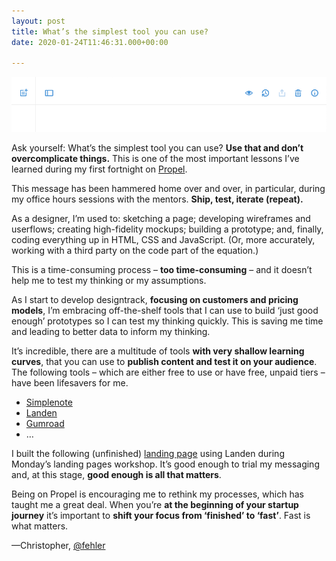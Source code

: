 ```yaml
---
layout: post
title: What’s the simplest tool you can use?
date: 2020-01-24T11:46:31.000+00:00

---
```

![The Simplest Tool](/uploads/005-whats-the-simplest-tool-you-can-use.png)

Ask yourself: What’s the simplest tool you can use? **Use that and don’t overcomplicate things.** This is one of the most important lessons I’ve learned during my first fortnight on [Propel](https://igniteni.com). 

This message has been hammered home over and over, in particular, during my office hours sessions with the mentors. **Ship, test, iterate (repeat).** 

As a designer, I’m used to: sketching a page; developing wireframes and userflows; creating high-fidelity mockups; building a prototype; and, finally, coding everything up in HTML, CSS and JavaScript. (Or, more accurately, working with a third party on the code part of the equation.)

This is a time-consuming process – **too time-consuming** – and it doesn’t help me to test my thinking or my assumptions.

As I start to develop designtrack, **focusing on customers and pricing models**, I’m embracing off-the-shelf tools that I can use to build ‘just good enough’ prototypes so I can test my thinking quickly. This is saving me time and leading to better data to inform my thinking.

It’s incredible, there are a multitude of tools **with very shallow learning curves**, that you can use to **publish content and test it on your audience**. The following tools – which are either free to use or have free, unpaid tiers – have been lifesavers for me.

* [Simplenote](https://simplenote.com)
* [Landen](https://www.landen.co)
* [Gumroad](https://gumroad.com)
* …

I built the following (unfinished) [landing page](https://gi0iuwfan21u.landen.co) using Landen during Monday’s landing pages workshop. It’s good enough to trial my messaging and, at this stage, **good enough is all that matters**.

Being on Propel is encouraging me to rethink my processes, which has taught me a great deal. When you’re **at the beginning of your startup journey** it’s important to **shift your focus from ‘finished’ to ‘fast’**. Fast is what matters.

—Christopher, [@fehler](https://twitter.com/fehler)